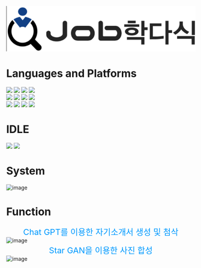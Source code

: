 ![img.png](img.png)


# Languages and Platforms
<img src="https://img.shields.io/badge/HTML-ff0?style=flat&logo=로고이름&logoColor=white"/>
<img src="https://img.shields.io/badge/CSS-ff0?style=flat&logo=로고이름&logoColor=white"/>
<img src="https://img.shields.io/badge/React-ff0?style=flat&logo=로고이름&logoColor=white"/> 
<img src="https://img.shields.io/badge/Node.js-ff0?style=flat&logo=로고이름&logoColor=white"/> <br>

<img src="https://img.shields.io/badge/Java-바탕색?style=flat&logo=로고이름&logoColor=white"/>
<img src="https://img.shields.io/badge/Spring Boot-바탕색?style=flat&logo=로고이름&logoColor=white"/>
<img src="https://img.shields.io/badge/Python-바탕색?style=flat&logo=로고이름&logoColor=white"/> 
<img src="https://img.shields.io/badge/Flask-바탕색?style=flat&logo=로고이름&logoColor=white"/><br>

<img src="https://img.shields.io/badge/MySQL-007396?style=flat&logo=로고이름&logoColor=white"/>
<img src="https://img.shields.io/badge/redis-007396?style=flat&logo=로고이름&logoColor=white"/>
<img src="https://img.shields.io/badge/AmazonS3-007396?style=flat&logo=로고이름&logoColor=white"/>
<img src="https://img.shields.io/badge/AmazonEC2-007396?style=flat&logo=로고이름&logoColor=white"/><br>

# IDLE
<img src="https://img.shields.io/badge/IntelliJ-0000ff?style=flat&logo=로고이름&logoColor=white"/>
<img src="https://img.shields.io/badge/Visual Code-0000ff?style=flat&logo=로고이름&logoColor=white"/>

# System
![image](https://github.com/JinjinBread/CAPSTONE_04_1/assets/108333554/f48f0042-accb-4fa3-aa76-20a36d93e282)

# Function
<label for="name" style="color: #0099ff; font-size: 22px; text-align: center; display: block;">Chat GPT를 이용한 자기소개서 생성 및 첨삭</label>
![image](https://github.com/JinjinBread/CAPSTONE_04_1/assets/108333554/7cdf6068-4425-4507-baa1-18e18fa121a6)
<label for="name" style="color: #0099ff; font-size: 22px; text-align: center; display: block;">Star GAN을 이용한 사진 합성</label>
![image](https://github.com/JinjinBread/CAPSTONE_04_1/assets/108333554/9c806f63-3d21-4912-9d42-bf09e90cb4b9)


